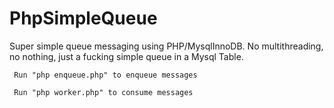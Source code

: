 PhpSimpleQueue
==============

Super simple queue messaging using PHP/MysqlInnoDB.
No multithreading, no nothing, just a fucking simple queue in a Mysql Table.


     Run "php enqueue.php" to enqueue messages

     Run "php worker.php" to consume messages

